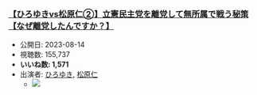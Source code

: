 ### [【ひろゆきvs松原仁②】立憲民主党を離党して無所属で戦う秘策【なぜ離党したんですか？】](https://www.youtube.com/watch?v=rbYql3rs6JU)
-   公開日: 2023-08-14
-   視聴数: 155,737
-   **いいね数: 1,571**
-   出演者: [ひろゆき](/rehacq_fan/people/ひろゆき "wikilink"), [松原仁](/rehacq_fan/people/松原仁 "wikilink")
    - [![](https://img.youtube.com/vi/rbYql3rs6JU/hqdefault.jpg)](https://www.youtube.com/watch?v=rbYql3rs6JU)
